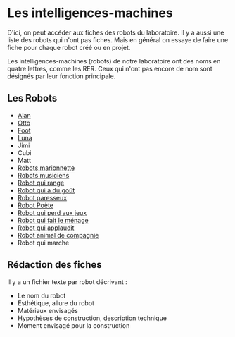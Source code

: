 Les intelligences-machines
==========================

D'ici, on peut accéder aux fiches des robots du laboratoire. Il y a aussi une liste des robots qui n'ont pas fiches. Mais en général on essaye de faire une fiche pour chaque robot créé ou en projet.

Les intelligences-machines (robots) de notre laboratoire ont des noms en quatre lettres, comme les RER. Ceux qui n'ont pas encore de nom sont désignés par leur fonction principale.

Les Robots
----------

- [Alan](alan.md)
- [Otto](otto.md)
- [Foot](foot.md)
- [Luna](luna.md)
- Jimi
- Cubi
- Matt
- [Robots marionnette](robots-marionnette.md)
- [Robots musiciens](robots-musiciens.md)
- [Robot qui range](robot-qui-range.md)
- [Robot qui a du goût](robot-qui-a-du-gout.md)
- [Robot paresseux](robot-paresseux.md)
- [Robot Poète](robot-poete.md)
- [Robot qui perd aux jeux](robot-qui-perd-aux-jeux.md)
- [Robot qui fait le ménage](robot-qui-fait-le-menage.md)
- [Robot qui applaudit](robot-qui-applaudit.md)
- [Robot animal de compagnie](robot-animal-de-compagnie.md)
- Robot qui marche


Rédaction des fiches
---------------------

Il y a un fichier texte par robot décrivant :

- Le nom du robot
- Esthétique, allure du robot
- Matériaux envisagés
- Hypothèses de construction, description technique
- Moment envisagé pour la construction
